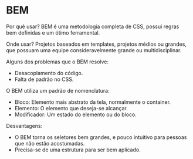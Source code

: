 # BEM

Por quê usar?
  BEM é uma metodologia completa de CSS, possui regras bem definidas e um ótimo ferramental.

Onde usar?
	Projetos baseados em templates, projetos médios ou grandes, que possuam uma equipe consideravelmente grande ou multidisciplinar.

Alguns dos problemas que o BEM resolve:
- Desacoplamento do código.
- Falta de padrão no CSS.

O BEM utiliza um padrão de nomenclatura:
- Bloco: Elemento mais abstrato da tela, normalmente o container.
- Elemento: O elemento que deseja-se alcançar.
- Modificador: Um estado do elemento ou do bloco.


Desvantagens:
- O BEM torna os seletores bem grandes, e pouco intuitivo para pessoas que não estão acostumadas.
- Precisa-se de uma estrutura para ser bem aplicado.
